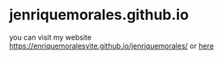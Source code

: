 # jenriquemorales.github.io
you can visit my website https://enriquemoralesvite.github.io/jenriquemorales/ or [here](https://enriquemoralesvite.github.io/jenriquemorales/"here")
